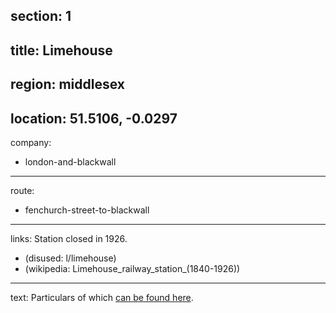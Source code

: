 section: 1
----
title: Limehouse
----
region: middlesex
----
location: 51.5106, -0.0297
----
company:
- london-and-blackwall
----
route:
- fenchurch-street-to-blackwall
----
links:
Station closed in 1926.
- (disused: l/limehouse)
- (wikipedia: Limehouse_railway_station_&#x28;1840-1926&#x29;)
----
text: Particulars of which [can be found here](/routes/london-bridge-to-herne-bay#limehouse).
